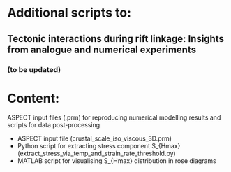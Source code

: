 # Additional scripts to:

## Tectonic interactions during rift linkage: Insights from analogue and numerical experiments
### (to be updated)


# Content:
ASPECT input files (.prm) for reproducing numerical modelling results and scripts for data post-processing

- ASPECT input file (crustal_scale_iso_viscous_3D.prm)
- Python script for extracting stress component S_{Hmax} (extract_stress_via_temp_and_strain_rate_threshold.py)
- MATLAB script for visualising S_{Hmax} distribution in rose diagrams

